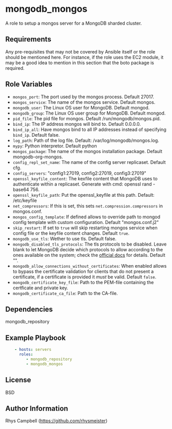 mongodb_mongos
==============

A role to setup a mongos server for a MongoDB sharded cluster.

Requirements
------------

Any pre-requisites that may not be covered by Ansible itself or the role should
be mentioned here. For instance, if the role uses the EC2 module, it may be a
good idea to mention in this section that the boto package is required.

Role Variables
--------------

* `mongos_port`: The port used by the mongos process. Default 27017.
* `mongos_service`: The name of the mongos service. Default mongos.
* `mongodb_user`: The Linux OS user for MongoDB. Default mongod.
* `mongodb_group`: The Linux OS user group for MongoDB. Default mongod.
* `pid_file`: The pid file for mongos. Default /run/mongodb/mongos.pid.
* `bind_ip`: The IP address mongos will bind to. Default 0.0.0.0.
* `bind_ip_all`: Have mongos bind to all IP addresses instead of specifying `bind_ip`. Default false.
* `log_path`: Path of the log file. Default: /var/log/mongodb/mongos.log.
* `mypy`: Python interpretor. Default python
* `mongos_package`: The name of the mongos installation package. Default mongodb-org-mongos.
* `config_repl_set_name`: The name of the config server replicaset. Default cfg.
* `config_servers`: "config1:27019, config2:27019, config3:27019"
* `openssl_keyfile_content`: The kexfile content that MongoDB uses to authenticate within a replicaset. Generate with cmd: openssl rand -base64 756.
* `openssl_keyfile_path`: Put the openssl_keyfile at this path. Default: /etc/keyfile
* `net_compressors`: If this is set, this sets `net.compression.compressors` in mongos.conf.
* `mongos_config_template`: If defined allows to override path to mongod config template with custom configuration. Default "mongos.conf.j2"
* `skip_restart`: If set to `true` will skip restarting mongos service when config file or the keyfile content changes. Default `true`.
* `mongodb_use_tls`: Wether to use tls. Default false.
* `mongodb_disabled_tls_protocols`: The tls protocols to be disabled. Leave blank to let MongoDB decide which protocols to allow according to the ones available on the system; check the [official docs](https://www.mongodb.com/docs/v6.0/reference/configuration-options/#mongodb-setting-net.tls.disabledProtocols) for details. Default "".
* `mongodb_allow_connections_without_certificates`: When enabled allows to bypass the certificate validation for clients that do not present a certificate, if a certificate is provided it _must_ be valid. Default `false`.
* `mongodb_certificate_key_file`: Path to the PEM-file containing the certficate and private key.
* `mongodb_certificate_ca_file`:  Path to the CA-file.

Dependencies
------------

mongodb_repository

Example Playbook
----------------

```yaml
    - hosts: servers
      roles:
         - mongodb_repository
         - mongodb_mongos
```

License
-------

BSD

Author Information
------------------

Rhys Campbell (https://github.com/rhysmeister)
